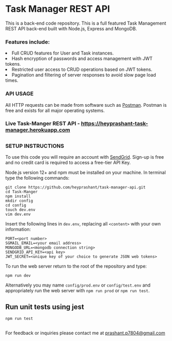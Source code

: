 # Task Manager REST API
This is a back-end code repository. 
This is a full featured Task Management REST API back-end built with Node.js, Express and MongoDB.  
<h3> Features include:</h3>
<li> Full CRUD features for User and Task instances.
<li> Hash encryption of passwords and access management with JWT tokens.  
<li> Restricted user access to CRUD operations based on JWT tokens.
<li> Pagination and filtering of server responses to avoid slow page load times.


### API USAGE
All HTTP requests can be made from software such as [Postman](www.getpostman.com).  Postman is free and exists for all major operating systems.

### Live Task-Manger REST API - https://heyprashant-task-manager.herokuapp.com

##

### SETUP INSTRUCTIONS

To use this code you will require an account with [SendGrid](https://signup.sendgrid.com/).  Sign-up is free and no credit card is required to access a free-tier API Key.

Node.js version 12+ and npm must be installed on your machine.  In terminal type the following commands:
```
git clone https://github.com/heyprashant/task-manager-api.git
cd Task-Manger
npm install
mkdir config
cd config
touch dev.env
vim dev.env
```

Insert the following lines in `dev.env`, replacing all `<content>` with your own information:

```
PORT=<port number>
SGMAIL_EMAIL=<your email address>
MONGODB_URL=<mongodb connection string>
SENDGRID_API_KEY=<api key>
JWT_SECRET=<unique key of your choice to generate JSON web tokens>
```

To run the web server return to the root of the repository and type:
```
npm run dev
```
Alternatively you may name `config/prod.env` or `config/test.env` and appropriately run the web server with `npm run prod` or `npm run test`.
<br>
## Run unit tests using jest
```
npm run test
```

## 



For feedback or inquiries please contact me at prashant.p7804@gmail.com
